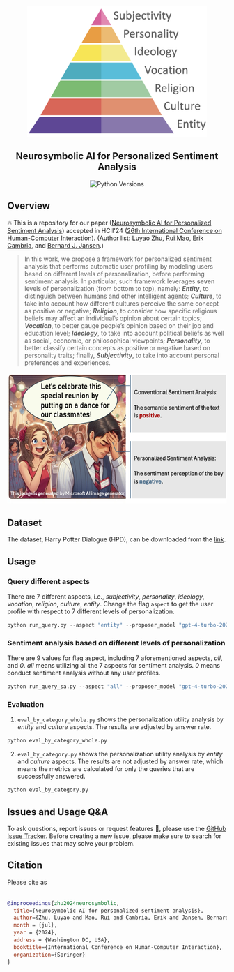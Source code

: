 
<div align="center"><img src="https://github.com/Cyn7hia/Neurosymbolic_AI-PSA/blob/main/paper/pyramid.png" height="300px"/></div>
<h2 align="center">Neurosymbolic AI for Personalized Sentiment Analysis</h2>

<div align="center">
    <a>
        <img alt="Python Versions" src="https://img.shields.io/badge/python-%3E%3D3.8-blue">
    </a>
</div>

## Overview
🔥 This is a repository for our paper ([Neurosymbolic AI for Personalized Sentiment Analysis](https://www.sentic.net/personalized-sentiment-analysis.pdf)) accepted in HCII'24 ([26th International Conference on
Human-Computer Interaction](https://2024.hci.international/AI-HCI-program.html)). (Author list: [Luyao Zhu](https://cyn7hia.github.io), [Rui Mao](https://maorui.wixsite.com/homepage), [Erik Cambria](https://sentic.net/erikcambria/), and [Bernard J. Jansen](https://www.hbku.edu.qa/en/staff/dr-bernard-jim-jansen).)
>In this work, we propose a framework for personalized sentiment analysis that performs automatic user profiling by modeling users based on different levels of personalization, before performing sentiment analysis.
>In particular, such framework leverages **seven** levels of personalization (from bottom to top), namely: 
>***Entity***, to distinguish between humans and other intelligent agents;
>***Culture***, to take into account how different cultures perceive the same concept as positive or negative;
>***Religion***, to consider how specific religious beliefs may affect an individual’s opinion about certain topics;
>***Vocation***, to better gauge people’s opinion based on their job and education level;
>***Ideology***, to take into account political beliefs as well as social, economic, or philosophical viewpoints;
>***Personality***, to better classify certain concepts as positive or negative based on personality traits;
>finally, ***Subjectivity***, to take into account personal preferences and experiences.

<div align="center"><img src="https://github.com/Cyn7hia/Neurosymbolic_AI-PSA/blob/main/paper/personalized_sa.png" height="300px"/></div>

## Dataset
The dataset, Harry Potter Dialogue (HPD), can be downloaded from the [link](https://nuochenpku.github.io/HPD.github.io/).

## Usage

### Query different aspects
There are 7 different aspects, i.e., *subjectivity*, *personality*, *ideology*, *vocation*, *religion*,  *culture*, *entity*. Change the flag `aspect` to get the user profile with respect to 7 different levels of personalization.
```python
python run_query.py --aspect "entity" --proposer_model "gpt-4-turbo-2024-04-09"
```
### Sentiment analysis based on different levels of personalization
There are 9 values for flag aspect, including 7 aforementioned aspects, *all*, and *0*.
*all* means utilizing all the 7 aspects for sentiment analysis.
*0* means conduct sentiment analysis without any user profiles.
```python
python run_query_sa.py --aspect "all" --proposer_model "gpt-4-turbo-2024-04-09"
```

### Evaluation
1. `eval_by_category_whole.py` shows the personalization utility analysis by *entity* and *culture* aspects.
The results are adjusted by answer rate.
```python
python eval_by_category_whole.py
```

2. `eval_by_category.py` shows the personalization utility analysis by *entity* and *culture* aspects.
The results are not adjusted by answer rate, which means the metrics are calculated for only the queries that are successfully answered.
```python
python eval_by_category.py
```
## Issues and Usage Q&A
To ask questions, report issues or request features 🤔, please use the [GitHub Issue Tracker](https://github.com/Cyn7hia/Neurosymbolic_AI-PSA/issues). Before creating a new issue, please make sure to search for existing issues that may solve your problem.

## Citation
Please cite as
```bibtex

@inproceedings{zhu2024neurosymbolic,
  title={Neurosymbolic AI for personalized sentiment analysis},
  author={Zhu, Luyao and Mao, Rui and Cambria, Erik and Jansen, Bernard J},
  month = {jul},
  year = {2024},
  address = {Washington DC, USA},
  booktitle={International Conference on Human-Computer Interaction},
  organization={Springer}
}
